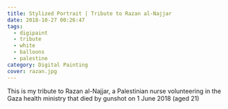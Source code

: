 ```yaml
---
title: Stylized Portrait | Tribute to Razan al-Najjar
date: 2018-10-27 00:26:47
tags: 
  - digipaint
  - tribute
  - white
  - balloons
  - palestine
category: Digital Painting
cover: razan.jpg
---
```

This is my tribute to Razan al-Najjar, a Palestinian nurse volunteering in the Gaza health ministry that died by gunshot on 1 June 2018 (aged 21)